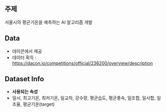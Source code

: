 ## 주제
서울시의 평균기온을 예측하는 AI 알고리즘 개발

## Data
- 데이콘에서 제공
- 데이터 획득 : https://dacon.io/competitions/official/236200/overview/description

## Dataset Info
- **사용되는 속성**
- 일시, 최고기온, 최저기온, 일교차, 강수량, 평균습도, 평균풍속, 일조합, 일사합, 일조율, 평균기온(target)
